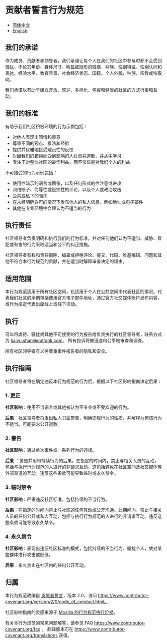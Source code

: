 # 贡献者誓言行为规范

- [简体中文](CODE_OF_CONDUCT.zh_CN.md)
- [English](CODE_OF_CONDUCT.md)

## 我们的承诺

作为成员、贡献者和领导者，我们承诺让每个人在我们的社区中参与时都不会受到骚扰，不论其年龄、身体尺寸、明显或隐形的残疾、种族、性别特征、性别认同和表达、经验水平、教育背景、社会经济状态、国籍、个人外貌、种族、宗教或性取向。

我们承诺以有助于建立开放、欢迎、多样化、包容和健康的社区的方式行事和互动。

## 我们的标准

有助于我们社区积极环境的行为示例包括：

* 对他人表现出同情和善意
* 尊重不同的观点、看法和经验
* 提供并优雅地接受建设性的反馈
* 对因我们的错误而受到影响的人负责并道歉，并从中学习
* 专注于对整体社区的最佳利益，而不仅仅是对我们个人的利益

不可接受的行为示例包括：

* 使用性暗示的语言或图像，以及任何形式的性注意或进攻
* 网络喷子、侮辱性或贬损性的评论，以及个人或政治攻击
* 公共或私下的骚扰
* 在未经明确许可的情况下发布他人的私人信息，例如地址或电子邮件
* 其他在专业环境中合理认为不适当的行为

## 执行责任

社区领导者负责明确和执行我们的行为标准，并对任何他们认为不适当、威胁、冒犯或有害的行为采取适当和公平的纠正措施。

社区领导者有权和责任删除、编辑或拒绝评论、提交、代码、维基编辑、问题和其他不符合本行为规范的贡献，并在适当时解释审查决定的理由。

## 适用范围

本行为规范适用于所有社区空间，也适用于个人在公共空间中代表社区的情况。代表我们社区的示例包括使用官方电子邮件地址，通过官方社交媒体账户发布内容，或作为指定代表出席线上或线下活动。

## 执行

可以将虐待、骚扰或其他不可接受的行为报告给负责执行的社区领导者，联系方式为 kaiyu.shan@outlook.com。
所有投诉将被迅速和公平地审查和调查。

所有社区领导者有义务尊重事件报告者的隐私和安全。

## 执行指南

社区领导者将在确定违反本行为规范的行为后，根据以下社区影响指南决定后果：

### 1. 更正

**社区影响**：使用不当语言或其他被认为不专业或不受欢迎的行为。

**后果**：社区领导者将发出私人书面警告，明确违规行为的性质，并解释为何该行为不适当。可能要求公开道歉。

### 2. 警告

**社区影响**：通过单次事件或一系列行为的违规。

**后果**
：警告并附带持续行为的后果。在指定的时间内，禁止与相关人员的互动，包括与执行行为规范的人进行的非请求互动。这包括避免在社区空间及社交媒体等外部渠道的互动。违反这些条款可能导致临时或永久禁令。

### 3. 临时禁令

**社区影响**：严重违反社区标准，包括持续的不当行为。

**后果**：在指定的时间内禁止与社区的任何互动或公开沟通。此期间内，禁止与相关人员的任何公开或私人互动，包括与执行行为规范的人进行的非请求互动。违反这些条款可能导致永久禁令。

### 4. 永久禁令

**社区影响**：表现出违反社区标准的模式，包括持续的不当行为、骚扰个人，或对某些群体进行攻击或贬低。

**后果**：永久禁止在社区内的任何公开互动。

## 归属

本行为规范改编自 [贡献者誓言][homepage]，版本 2.0，访问
https://www.contributor-covenant.org/version/2/0/code_of_conduct.html。

社区影响指南的灵感来源于 [Mozilla 的行为规范执行阶梯](https://github.com/mozilla/diversity)。

[homepage]: https://www.contributor-covenant.org

有关本行为规范的常见问题解答，请参见
FAQ https://www.contributor-covenant.org/faq 。
翻译版本可在 https://www.contributor-covenant.org/translations
获得。

